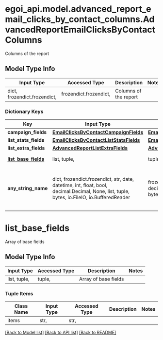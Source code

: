 # egoi_api.model.advanced_report_email_clicks_by_contact_columns.AdvancedReportEmailClicksByContactColumns

Columns of the report

## Model Type Info
Input Type | Accessed Type | Description | Notes
------------ | ------------- | ------------- | -------------
dict, frozendict.frozendict,  | frozendict.frozendict,  | Columns of the report | 

### Dictionary Keys
Key | Input Type | Accessed Type | Description | Notes
------------ | ------------- | ------------- | ------------- | -------------
**campaign_fields** | [**EmailClicksByContactCampaignFields**](EmailClicksByContactCampaignFields.md) | [**EmailClicksByContactCampaignFields**](EmailClicksByContactCampaignFields.md) |  | 
**list_stats_fields** | [**EmailClicksByContactListStatsFields**](EmailClicksByContactListStatsFields.md) | [**EmailClicksByContactListStatsFields**](EmailClicksByContactListStatsFields.md) |  | 
**list_extra_fields** | [**AdvancedReportListExtraFields**](AdvancedReportListExtraFields.md) | [**AdvancedReportListExtraFields**](AdvancedReportListExtraFields.md) |  | 
**[list_base_fields](#list_base_fields)** | list, tuple,  | tuple,  | Array of base fields | 
**any_string_name** | dict, frozendict.frozendict, str, date, datetime, int, float, bool, decimal.Decimal, None, list, tuple, bytes, io.FileIO, io.BufferedReader | frozendict.frozendict, str, BoolClass, decimal.Decimal, NoneClass, tuple, bytes, FileIO | any string name can be used but the value must be the correct type | [optional]

# list_base_fields

Array of base fields

## Model Type Info
Input Type | Accessed Type | Description | Notes
------------ | ------------- | ------------- | -------------
list, tuple,  | tuple,  | Array of base fields | 

### Tuple Items
Class Name | Input Type | Accessed Type | Description | Notes
------------- | ------------- | ------------- | ------------- | -------------
items | str,  | str,  |  | 

[[Back to Model list]](../../README.md#documentation-for-models) [[Back to API list]](../../README.md#documentation-for-api-endpoints) [[Back to README]](../../README.md)

